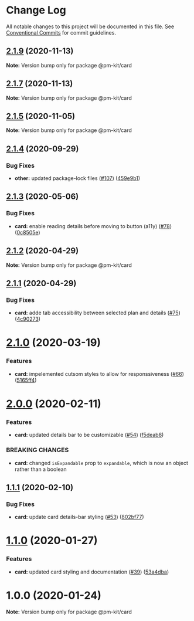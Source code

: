 # Change Log

All notable changes to this project will be documented in this file.
See [Conventional Commits](https://conventionalcommits.org) for commit guidelines.

## [2.1.9](https://github.com/telus/pm-kit/compare/@pm-kit/card@2.1.7...@pm-kit/card@2.1.9) (2020-11-13)

**Note:** Version bump only for package @pm-kit/card





## [2.1.7](https://github.com/telus/pm-kit/compare/@pm-kit/card@2.1.5...@pm-kit/card@2.1.7) (2020-11-13)

**Note:** Version bump only for package @pm-kit/card





## [2.1.5](https://github.com/telus/pm-kit/compare/@pm-kit/card@2.1.4...@pm-kit/card@2.1.5) (2020-11-05)

**Note:** Version bump only for package @pm-kit/card





## [2.1.4](https://github.com/telus/pm-kit/compare/@pm-kit/card@2.1.3...@pm-kit/card@2.1.4) (2020-09-29)


### Bug Fixes

* **other:** updated package-lock files ([#107](https://github.com/telus/pm-kit/issues/107)) ([459e9b1](https://github.com/telus/pm-kit/commit/459e9b190de7c011530498ee82961357eec7905b))





## [2.1.3](https://github.com/telus/pm-kit/compare/@pm-kit/card@2.1.2...@pm-kit/card@2.1.3) (2020-05-06)


### Bug Fixes

* **card:** enable reading details before moving to button (a11y) ([#78](https://github.com/telus/pm-kit/issues/78)) ([0c8505e](https://github.com/telus/pm-kit/commit/0c8505eb67af308c3d8ca82e929fb168aac81f15))





## [2.1.2](https://github.com/telus/pm-kit/compare/@pm-kit/card@2.1.1...@pm-kit/card@2.1.2) (2020-04-29)

**Note:** Version bump only for package @pm-kit/card





## [2.1.1](https://github.com/telus/pm-kit/compare/@pm-kit/card@2.1.0...@pm-kit/card@2.1.1) (2020-04-29)


### Bug Fixes

* **card:** adde tab accessibility between selected plan and details ([#75](https://github.com/telus/pm-kit/issues/75)) ([4c90273](https://github.com/telus/pm-kit/commit/4c9027347b54d1e4e3196f3ed15e545fc69b377d))





# [2.1.0](https://github.com/telus/pm-kit/compare/@pm-kit/card@2.0.1...@pm-kit/card@2.1.0) (2020-03-19)


### Features

* **card:** impelemented cutsom styles to allow for responssiveness ([#66](https://github.com/telus/pm-kit/issues/66)) ([5165ff4](https://github.com/telus/pm-kit/commit/5165ff4e05399f88f074aed8302510ab07b6568c))





# [2.0.0](https://github.com/telus/pm-kit/compare/@pm-kit/card@1.1.1...@pm-kit/card@2.0.0) (2020-02-11)


### Features

* **card:** updated details bar to be customizable ([#54](https://github.com/telus/pm-kit/issues/54)) ([f5deab8](https://github.com/telus/pm-kit/commit/f5deab8ba68c069e8aea8d81a399ca976af48f58))


### BREAKING CHANGES

* **card:** changed `isExpandable` prop to `expandable`, which is now an object rather than a boolean





## [1.1.1](https://github.com/telus/pm-kit/compare/@pm-kit/card@1.1.0...@pm-kit/card@1.1.1) (2020-02-10)


### Bug Fixes

* **card:** update card details-bar styling ([#53](https://github.com/telus/pm-kit/issues/53)) ([802bf77](https://github.com/telus/pm-kit/commit/802bf77bd203d6381b9b513d1ef2e0d4bab0674e))





# [1.1.0](https://github.com/telus/pm-kit/compare/@pm-kit/card@1.0.0...@pm-kit/card@1.1.0) (2020-01-27)


### Features

* **card:** updated card styling and documentation ([#39](https://github.com/telus/pm-kit/issues/39)) ([53a4dba](https://github.com/telus/pm-kit/commit/53a4dba292c107d3da9218a83dd8086ae01ecb5f))





# 1.0.0 (2020-01-24)

**Note:** Version bump only for package @pm-kit/card
